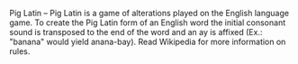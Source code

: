 Pig Latin – Pig Latin is a game of alterations played on the English language game.
To create the Pig Latin form of an English word
the initial consonant sound is transposed to the end of the word and an ay is affixed (Ex.: "banana" would yield anana-bay).
Read Wikipedia for more information on rules.